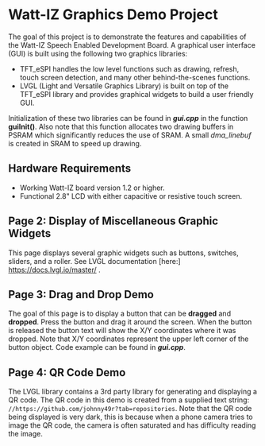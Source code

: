 # Watt-IZ Graphics Demo Project
The goal of this project is to demonstrate the features and capabilities of the
Watt-IZ Speech Enabled Development Board. A graphical user interface (GUI) is 
built using the following two graphics libraries:
- TFT_eSPI handles the low level functions such as drawing, refresh, touch screen
  detection, and many other behind-the-scenes functions.
- LVGL (Light and Versatile Graphics Library) is built on top of the TFT_eSPI
  library and provides graphical widgets to build a user friendly GUI.

Initialization of these two libraries can be found in ***gui.cpp*** in the function
**guiInit()**. Also note that this function allocates two drawing buffers in PSRAM
which significantly reduces the use of SRAM. A small *dma_linebuf* is created in SRAM
to speed up drawing.

## Hardware Requirements
- Working Watt-IZ board version 1.2 or higher.
- Functional 2.8" LCD with either capacitive or resistive touch screen.

## Page 2: Display of Miscellaneous Graphic Widgets
This page displays several graphic widgets such as buttons, switches, sliders, and
a roller. See LVGL documentation [here:] https://docs.lvgl.io/master/ .

## Page 3: Drag and Drop Demo
The goal of this page is to display a button that can be **dragged** and **dropped**. 
Press the button and drag it around the screen. When the button is released the
button text will show the X/Y coordinates where it was dropped. Note that X/Y coordinates 
represent the upper left corner of the button object.
Code example can be found in ***gui.cpp***.

## Page 4: QR Code Demo
The LVGL library contains a 3rd party library for generating and displaying a QR code.
The QR code in this demo is created from a supplied text string: 
`//https://github.com/johnny49r?tab=repositories`.
Note that the QR code being displayed is very dark, this is because when a phone camera 
tries to image the QR code, the camera is often saturated and has difficulty reading the image.






